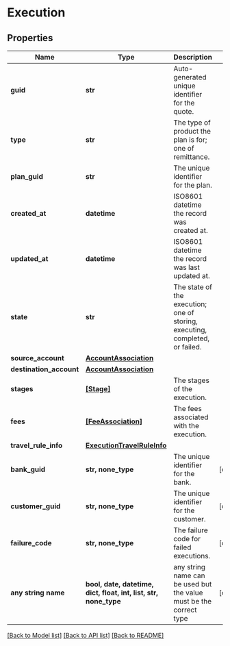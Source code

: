 # Execution



## Properties
Name | Type | Description | Notes
------------ | ------------- | ------------- | -------------
**guid** | **str** | Auto-generated unique identifier for the quote. | 
**type** | **str** | The type of product the plan is for; one of remittance. | 
**plan_guid** | **str** | The unique identifier for the plan. | 
**created_at** | **datetime** | ISO8601 datetime the record was created at. | 
**updated_at** | **datetime** | ISO8601 datetime the record was last updated at. | 
**state** | **str** | The state of the execution; one of storing, executing, completed, or failed. | 
**source_account** | [**AccountAssociation**](AccountAssociation.md) |  | 
**destination_account** | [**AccountAssociation**](AccountAssociation.md) |  | 
**stages** | [**[Stage]**](Stage.md) | The stages of the execution. | 
**fees** | [**[FeeAssociation]**](FeeAssociation.md) | The fees associated with the execution. | 
**travel_rule_info** | [**ExecutionTravelRuleInfo**](ExecutionTravelRuleInfo.md) |  | 
**bank_guid** | **str, none_type** | The unique identifier for the bank. | [optional] 
**customer_guid** | **str, none_type** | The unique identifier for the customer. | [optional] 
**failure_code** | **str, none_type** | The failure code for failed executions. | [optional] 
**any string name** | **bool, date, datetime, dict, float, int, list, str, none_type** | any string name can be used but the value must be the correct type | [optional]

[[Back to Model list]](../README.md#documentation-for-models) [[Back to API list]](../README.md#documentation-for-api-endpoints) [[Back to README]](../README.md)


